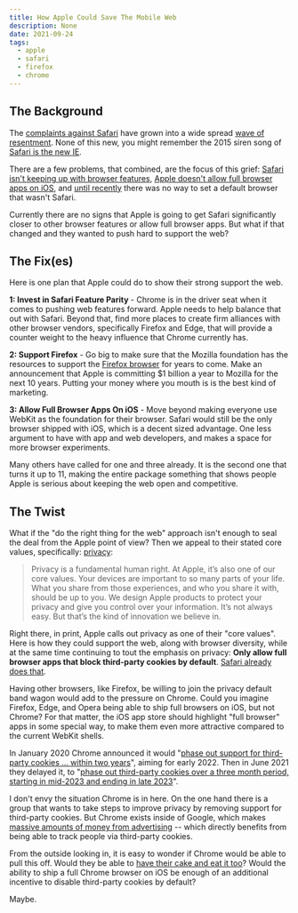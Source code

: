 ```yaml
---
title: How Apple Could Save The Mobile Web
description: None
date: 2021-09-24
tags:
  - apple
  - safari
  - firefox
  - chrome
---
```


## The Background

The <a href="https://httptoolkit.tech/blog/safari-is-killing-the-web/">complaints against Safari</a> have grown into a wide spread <a href="https://infrequently.org/2021/08/webkit-ios-deep-dive/">wave of resentment</a>.  None of this new, you might remember the 2015 siren song of <a href="https://nolanlawson.com/2015/06/30/safari-is-the-new-ie/">Safari is the new IE</a>.

There are a few problems, that combined, are the focus of this grief: <a href="https://infrequently.org/2021/04/progress-delayed/">Safari isn't keeping up with browser features</a>, <a href="https://developer.apple.com/app-store/review/guidelines/#2.5.6">Apple doesn't allow full browser apps on iOS</a>, and <a href="https://www.theverge.com/21444995/ios-14-default-browsers-chrome-edge-firefox-duckduckgo-safari">until recently</a> there was no way to set a default browser that wasn't Safari.

Currently there are no signs that Apple is going to get Safari significantly closer to other browser features or allow full browser apps.  But what if that changed and they wanted to push hard to support the web?

## The Fix(es)

Here is one plan that Apple could do to show their strong support the web.

**1: Invest in Safari Feature Parity** - Chrome is in the driver seat when it comes to pushing web features forward.  Apple needs to help balance that out with Safari.  Beyond that, find more places to create firm alliances with other browser vendors, specifically Firefox and Edge, that will provide a counter weight to the heavy influence that Chrome currently has.

**2: Support Firefox** - Go big to make sure that the Mozilla foundation has the resources to support the <a href="https://www.mozilla.org/en-US/firefox/browsers/">Firefox browser</a> for years to come.  Make an announcement that Apple is committing $1 billion a year to Mozilla for the next 10 years.  Putting your money where you mouth is is the best kind of marketing.

**3: Allow Full Browser Apps On iOS** - Move beyond making everyone use WebKit as the foundation for their browser.  Safari would still be the only browser shipped with iOS, which is a decent sized advantage.  One less argument to have with app and web developers, and makes a space for more browser experiments.

Many others have called for one and three already.  It is the second one that turns it up to 11, making the entire package something that shows people Apple is serious about keeping the web open and competitive.

## The Twist

What if the "do the right thing for the web" approach isn't enough to seal the deal from the Apple point of view?  Then we appeal to their stated core values, specifically: <a href="https://www.apple.com/privacy/">privacy</a>:

> Privacy is a fundamental human right. At Apple, it’s also one of our core values. Your devices are important to so many parts of your life. What you share from those experiences, and who you share it with, should be up to you. We design Apple products to protect your privacy and give you control over your information. It’s not always easy. But that’s the kind of innovation we believe in.

Right there, in print, Apple calls out privacy as one of their "core values".  Here is how they could support the web, along with browser diversity, while at the same time continuing to tout the emphasis on privacy: **Only allow full browser apps that block third-party cookies by default**.  <a href="https://webkit.org/blog/10218/full-third-party-cookie-blocking-and-more/">Safari already does that</a>.

Having other browsers, like Firefox, be willing to join the privacy default band wagon would add to the pressure on Chrome.  Could you imagine Firefox, Edge, and Opera being able to ship full browsers on iOS, but not Chrome?  For that matter, the iOS app store should highlight "full browser" apps in some special way, to make them even more attractive compared to the current WebKit shells.

In January 2020 Chrome announced it would "<a href="https://blog.chromium.org/2020/01/building-more-private-web-path-towards.html">phase out support for third-party cookies ... within two years</a>", aiming for early 2022.  Then in June 2021 they delayed it, to "<a href="https://blog.google/products/chrome/updated-timeline-privacy-sandbox-milestones/">phase out third-party cookies over a three month period, starting in mid-2023 and ending in late 2023</a>".

I don't envy the situation Chrome is in here.  On the one hand there is a group that wants to take steps to improve privacy by removing support for third-party cookies.  But Chrome exists inside of Google, which makes  <a href="https://www.cnbc.com/2021/05/18/how-does-google-make-money-advertising-business-breakdown-.html">massive amounts of money from advertising</a> -- which directly benefits from being able to track people via third-party cookies.

From the outside looking in, it is easy to wonder if Chrome would be able to pull this off.  Would they be able to <a href="https://en.wikipedia.org/wiki/You_can%27t_have_your_cake_and_eat_it">have their cake and eat it too</a>?  Would the ability to ship a full Chrome browser on iOS be enough of an additional incentive to disable third-party cookies by default?


Maybe.

